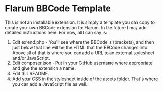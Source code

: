 # Flarum BBCode Template

This is not an installable extension. It is simply a template you can copy to create your own BBCode extension for Flarum. In the future I may add detailed instructions here. For now, all I can say is:

1. Edit extend.php - You'll see where the BBCode is (brackets), and then just below that line will be the HTML that the BBCode changes into. Above all of that is where you can add a URL to an external stylesheet and/or JavaScript.
2. Edit composer.json - Put in your GitHub username where appropriate and give the extension a name. 
3. Edit this README.
4. Add your CSS in the stylesheet inside of the assets folder. That's where you can add a JavaScript file as well.
